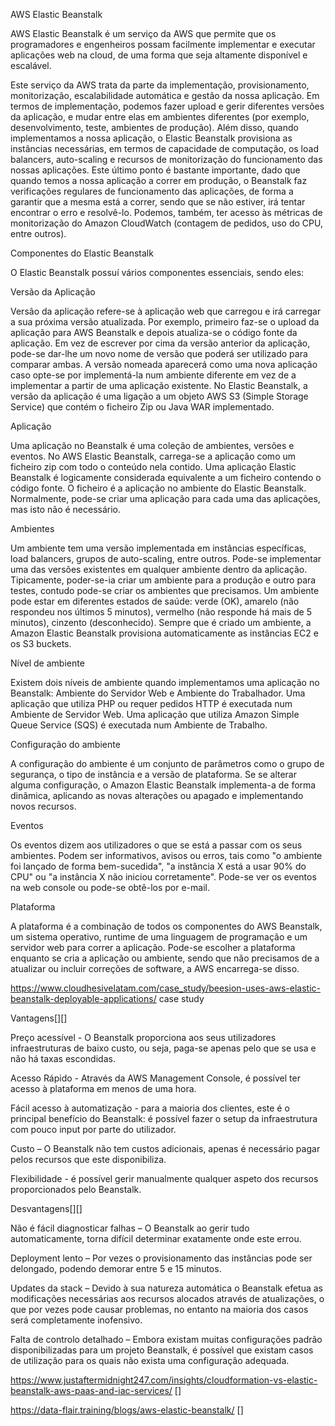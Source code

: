 AWS Elastic Beanstalk 

AWS Elastic Beanstalk é um serviço da AWS que permite que os programadores e engenheiros possam facilmente implementar e executar aplicações web na cloud, de uma forma
que seja altamente disponível e escalável.  

Este serviço da AWS trata da parte da implementação, provisionamento, monitorização, escalabilidade automática e gestão da nossa aplicação. Em termos de implementação,
podemos fazer upload e gerir diferentes versões da aplicação, e mudar entre elas em ambientes diferentes (por exemplo, desenvolvimento, teste, ambientes de produção).
Além disso, quando implementamos a nossa aplicação, o Elastic Beanstalk provisiona as instâncias necessárias, em termos de capacidade de computação, os load balancers,
auto-scaling e recursos de monitorização do funcionamento das nossas aplicações. Este último ponto é bastante importante, dado que quando temos a nossa aplicação a
correr em produção, o Beanstalk faz verificações regulares de funcionamento das aplicações, de forma a garantir que a mesma está a correr, sendo que se não estiver,
irá tentar encontrar o erro e resolvê-lo. Podemos, também, ter acesso às métricas de monitorização do Amazon CloudWatch (contagem de pedidos, uso do CPU, entre
outros).  

Componentes do Elastic Beanstalk 

O Elastic Beanstalk possuí vários componentes essenciais, sendo eles: 

Versão da Aplicação 

Versão da aplicação refere-se à aplicação web que carregou e irá carregar a sua próxima versão atualizada. Por exemplo, primeiro faz-se o upload da aplicação para AWS
Beanstalk e depois atualiza-se o código fonte da aplicação. Em vez de escrever por cima da versão anterior da aplicação, pode-se dar-lhe um novo nome de versão que
poderá ser utilizado para comparar ambas. A versão nomeada aparecerá como uma nova aplicação caso opte-se por implementá-la num ambiente diferente em vez de a
implementar a partir de uma aplicação existente. No Elastic Beanstalk, a versão da aplicação é uma ligação a um objeto AWS S3 (Simple Storage Service) que contém o
ficheiro Zip ou Java WAR implementado.  

Aplicação 

Uma aplicação no Beanstalk é uma coleção de ambientes, versões e eventos. No AWS Elastic Beanstalk, carrega-se a aplicação como um ficheiro zip com todo o conteúdo
nela contido. Uma aplicação Elastic Beanstalk é logicamente considerada equivalente a um ficheiro contendo o código fonte. O ficheiro é a aplicação no ambiente do
Elastic Beanstalk. Normalmente, pode-se criar uma aplicação para cada uma das aplicações, mas isto não é necessário. 

Ambientes 

Um ambiente tem uma versão implementada em instâncias específicas, load balancers, grupos de auto-scaling, entre outros. Pode-se implementar uma das versões existentes
em qualquer ambiente dentro da aplicação. Tipicamente, poder-se-ia criar um ambiente para a produção e outro para testes, contudo pode-se criar os ambientes que
precisamos. Um ambiente pode estar em diferentes estados de saúde: verde (OK), amarelo (não respondeu nos últimos 5 minutos), vermelho (não responde há mais de 5
minutos), cinzento (desconhecido). Sempre que é criado um ambiente, a Amazon Elastic Beanstalk provisiona automaticamente as instâncias EC2 e os S3 buckets. 

  

Nível de ambiente 

Existem dois níveis de ambiente quando implementamos uma aplicação no Beanstalk: Ambiente do Servidor Web e Ambiente do Trabalhador. Uma aplicação que utiliza PHP ou
requer pedidos HTTP é executada num Ambiente de Servidor Web. Uma aplicação que utiliza Amazon Simple Queue Service (SQS) é executada num Ambiente de Trabalho. 

Configuração do ambiente 

A configuração do ambiente é um conjunto de parâmetros como o grupo de segurança, o tipo de instância e a versão de plataforma. Se se alterar alguma configuração, o
Amazon Elastic Beanstalk implementa-a de forma dinâmica, aplicando as novas alterações ou apagado e implementando novos recursos. 

Eventos 

Os eventos dizem aos utilizadores o que se está a passar com os seus ambientes. Podem ser informativos, avisos ou erros, tais como "o ambiente foi lançado de forma
bem-sucedida", "a instância X está a usar 90% do CPU" ou "a instância X não iniciou corretamente". Pode-se ver os eventos na web console ou pode-se obtê-los por 
e-mail. 

Plataforma 

A plataforma é a combinação de todos os componentes do AWS Beanstalk, um sistema operativo, runtime de uma linguagem de programação e um servidor web para correr a
aplicação. Pode-se escolher a plataforma enquanto se cria a aplicação ou ambiente, sendo que não precisamos de a atualizar ou incluir correções de software, a AWS
encarrega-se disso. 

 

  

https://www.cloudhesivelatam.com/case_study/beesion-uses-aws-elastic-beanstalk-deployable-applications/ case study 

 

Vantagens[][] 

Preço acessível - O Beanstalk proporciona aos seus utilizadores infraestruturas de baixo custo, ou seja, paga-se apenas pelo que se usa e não há taxas escondidas. 

Acesso Rápido - Através da AWS Management Console, é possível ter acesso à plataforma em menos de uma hora. 

Fácil acesso à automatização - para a maioria dos clientes, este é o principal benefício do Beanstalk: é possível fazer o setup da infraestrutura com pouco input por
parte do utilizador. 

Custo – O Beanstalk não tem custos adicionais, apenas é necessário pagar pelos recursos que este disponibiliza. 

Flexibilidade - é possível gerir manualmente qualquer aspeto dos recursos proporcionados pelo Beanstalk. 

 

 

Desvantagens[][] 

Não é fácil diagnosticar falhas – O Beanstalk ao gerir tudo automaticamente, torna difícil determinar exatamente onde este errou. 

Deployment lento – Por vezes o provisionamento das instâncias pode ser delongado, podendo demorar entre 5 e 15 minutos. 

Updates da stack – Devido à sua natureza automática o Beanstalk efetua as modificações necessárias aos recursos alocados através de atualizações, o que por vezes pode
causar problemas, no entanto na maioria dos casos será completamente inofensivo. 

Falta de controlo detalhado – Embora existam muitas configurações padrão disponibilizadas para um projeto Beanstalk, é possível que existam casos de utilização para os
quais não exista uma configuração adequada. 

https://www.justaftermidnight247.com/insights/cloudformation-vs-elastic-beanstalk-aws-paas-and-iac-services/ [] 

https://data-flair.training/blogs/aws-elastic-beanstalk/ [] 
